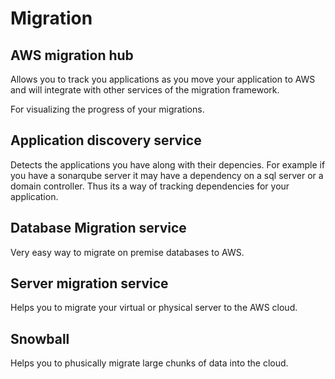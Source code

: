 # Migration

## AWS migration hub

Allows you to track you applications as you move your application to AWS and will integrate with other services of the migration framework.

For visualizing the progress of your migrations.

## Application discovery  service

Detects the applications you have along with their depencies. For example if you have a sonarqube server it may have a dependency on a sql server or a domain controller. Thus its a way of tracking dependencies for your application.

## Database Migration service

Very easy way to migrate on premise databases to AWS.

## Server migration service

Helps you to migrate your virtual or physical server to the AWS cloud.

## Snowball

Helps you to phusically migrate large chunks of data into the cloud.
